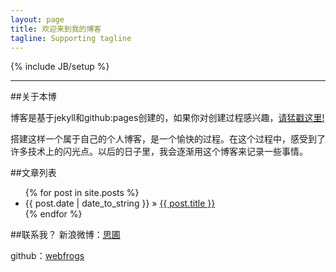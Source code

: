 ```yaml
---
layout: page
title: 欢迎来到我的博客
tagline: Supporting tagline
---
```

{% include JB/setup %}


---
##关于本博


博客是基于jekyll和github:pages创建的，如果你对创建过程感兴趣，[请猛戳这里!](http://jekyllbootstrap.com/)

搭建这样一个属于自己的个人博客，是一个愉快的过程。在这个过程中，感受到了许多技术上的闪光点。以后的日子里，我会逐渐用这个博客来记录一些事情。

##文章列表

<ul class="posts">
  {% for post in site.posts %}
    <li><span>{{ post.date | date_to_string }}</span> &raquo; <a href="{{ BASE_PATH }}{{ post.url }}">{{ post.title }}</a></li>
  {% endfor %}
</ul>

##联系我？
新浪微博：[思圃](http://weibo.com/u/1713195262)

github：[webfrogs](https://github.com/webfrogs)




